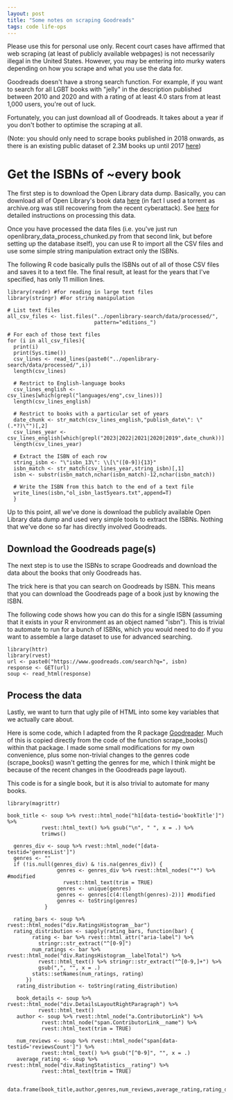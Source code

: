 ```yaml
---
layout: post
title: "Some notes on scraping Goodreads"
tags: code life-ops
---
```

Please use this for personal use only. Recent court cases have affirmed that web scraping (at least of publicly available webpages) is not necessarily illegal in the United States. However, you may be entering into murky waters depending on how you scrape and what you use the data for.  

Goodreads doesn't have a strong search function. For example, if you want to search for all LGBT books with "jelly" in the description published between 2010 and 2020 and with a rating of at least 4.0 stars from at least 1,000 users, you're out of luck.  

Fortunately, you can just download all of Goodreads. It takes about a year if you don't bother to optimise the scraping at all.  

(Note: you should only need to scrape books published in 2018 onwards, as there is an existing public dataset of 2.3M books up until 2017 [here](https://mengtingwan.github.io/data/goodreads.html))

# Get the ISBNs of ~every book  

The first step is to download the Open Library data dump. Basically, you can download all of Open Library's book data [here](https://openlibrary.org/developers/dumps) (in fact I used a torrent as archive.org was still recovering from the recent cyberattack). See [here](https://github.com/LibrariesHacked/openlibrary-search) for detailed instructions on processing this data.  

Once you have processed the data files (i.e. you've just run openlibrary_data_process_chunked.py from that second link, but before setting up the database itself), you can use R to import all the CSV files and use some simple string manipulation extract only the ISBNs.  

The following R code basically pulls the ISBNs out of all of those CSV files and saves it to a text file. The final result, at least for the years that I've specified, has only 11 million lines.  

~~~
library(readr) #for reading in large text files
library(stringr) #For string manipulation

# List text files
all_csv_files <- list.files("../openlibrary-search/data/processed/",
                            pattern="editions_")

# For each of those text files
for (i in all_csv_files){
  print(i)
  print(Sys.time())
  csv_lines <- read_lines(paste0("../openlibrary-search/data/processed/",i))
  length(csv_lines)

  # Restrict to English-language books
  csv_lines_english <- csv_lines[which(grepl("languages/eng",csv_lines))]
  length(csv_lines_english)

  # Restrict to books with a particular set of years
  date_chunk <- str_match(csv_lines_english,"publish_date\": \"(.*?)\"")[,2]
  csv_lines_year <- csv_lines_english[which(grepl("2023|2022|2021|2020|2019",date_chunk))]
  length(csv_lines_year)

  # Extract the ISBN of each row
  string_isbn <- "\"isbn_13\": \\[\"([0-9]){13}"
  isbn_match <- str_match(csv_lines_year,string_isbn)[,1]
  isbn <- substr(isbn_match,nchar(isbn_match)-12,nchar(isbn_match))

  # Write the ISBN from this batch to the end of a text file
  write_lines(isbn,"ol_isbn_last5years.txt",append=T)
  }
~~~

Up to this point, all we've done is download the publicly available Open Library data dump and used very simple tools to extract the ISBNs. Nothing that we've done so far has directly involved Goodreads.  

## Download the Goodreads page(s)  
The next step is to use the ISBNs to scrape Goodreads and download the data about the books that only Goodreads has.  

The trick here is that you can search on Goodreads by ISBN. This means that you can download the Goodreads page of a book just by knowing the ISBN.  

The following code shows how you can do this for a single ISBN (assuming that it exists in your R environment as an object named "isbn"). This is trivial to automate to run for a bunch of ISBNs, which you would need to do if you want to assemble a large dataset to use for advanced searching.  

~~~
library(httr)
library(rvest)
url <- paste0("https://www.goodreads.com/search?q=", isbn)
response <- GET(url)
soup <- read_html(response)
~~~

## Process the data  

Lastly, we want to turn that ugly pile of HTML into some key variables that we actually care about.  

Here is some code, which I adapted from the R package [Goodreader](https://cran.rstudio.com/web/packages/Goodreader/Goodreader.pdf). Much of this is copied directly from the code of the function scrape_books() within that package. I made some small modifications for my own convenience, plus some non-trivial changes to the genres code (scrape_books() wasn't getting the genres for me, which I think might be because of the recent changes in the Goodreads page layout).  

This code is for a single book, but it is also trivial to automate for many books.  

~~~
library(magrittr)

book_title <- soup %>% rvest::html_node("h1[data-testid='bookTitle']") %>%
           rvest::html_text() %>% gsub("\n", " ", x = .) %>%
           trimws()

  genres_div <- soup %>% rvest::html_node("[data-testid='genresList']")
  genres <- ""
  if (!is.null(genres_div) & !is.na(genres_div)) {
                genres <- genres_div %>% rvest::html_nodes("*") %>%  #modified
                  rvest::html_text(trim = TRUE)
                genres <- unique(genres)
                genres <- genres[c(4:(length(genres)-2))] #modified
                genres <- toString(genres)
            }

  rating_bars <- soup %>% rvest::html_nodes("div.RatingsHistogram__bar")
  rating_distribution <- sapply(rating_bars, function(bar) {
        rating <- bar %>% rvest::html_attr("aria-label") %>%
          stringr::str_extract("^[0-9]")
        num_ratings <- bar %>% rvest::html_node("div.RatingsHistogram__labelTotal") %>%
          rvest::html_text() %>% stringr::str_extract("^[0-9,]+") %>%
          gsub(",", "", x = .)
        stats::setNames(num_ratings, rating)
      })
   rating_distribution <- toString(rating_distribution)

   book_details <- soup %>% rvest::html_node("div.DetailsLayoutRightParagraph") %>%
          rvest::html_text()
   author <- soup %>% rvest::html_node("a.ContributorLink") %>%
           rvest::html_node("span.ContributorLink__name") %>%
           rvest::html_text(trim = TRUE)

   num_reviews <- soup %>% rvest::html_node("span[data-testid='reviewsCount']") %>%
           rvest::html_text() %>% gsub("[^0-9]", "", x = .)
   average_rating <- soup %>% rvest::html_node("div.RatingStatistics__rating") %>%
           rvest::html_text(trim = TRUE)

   data.frame(book_title,author,genres,num_reviews,average_rating,rating_distribution,book_details)
~~~
